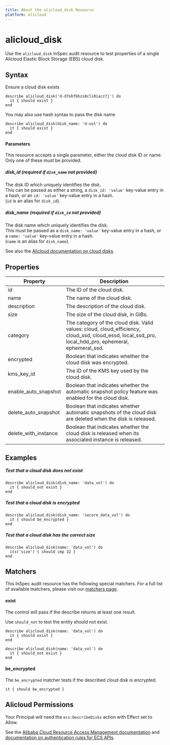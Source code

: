 ```yaml
---
title: About the alicloud_disk Resource
platform: alicloud
---
```


# alicloud\_disk

Use the `alicloud_disk` InSpec audit resource to test properties of a single Alicloud Elastic Block Storage (EBS) cloud disk.

## Syntax

Ensure a cloud disk exists

    describe alicloud_disk('d-d7ohfbhzs8cli0iacz7j') do
      it { should exist }
    end

You may also use hash syntax to pass the disk name

    describe alicloud_disk(disk_name: 'd-vol') do
      it { should exist }
    end

#### Parameters

This resource accepts a single parameter, either the cloud disk ID or name. Only one of these must be provided.

##### disk\_id _(required if `disk_name` not provided)_

The disk ID which uniquely identifies the disk.  
This can be passed as either a string, a `disk_id: 'value'` key-value entry in a hash, or an `id: 'value'` key-value entry in a hash.  
(`id` is an alias for `disk_id`).

##### disk\_name _(required if `disk_id` not provided)_

The disk name which uniquely identifies the disk.  
This must be passed as a `disk_name: 'value'` key-value entry in a hash, or a `name: 'value'` key-value entry in a hash.  
(`name` is an alias for `disk_name`).

See also the [Alicloud documentation on cloud disks](https://www.alibabacloud.com/help/doc-detail/25383.htm).

## Properties

|Property             | Description|
| ---                 | --- |
|id                   | The ID of the cloud disk. |
|name                 | The name of the cloud disk. |
|description          | The description of the cloud disk. |
|size                 | The size of the cloud disk, in GiBs. |
|category             | The category of the cloud disk. Valid values: cloud, cloud_efficiency, cloud_ssd, cloud_essd, local_ssd_pro, local_hdd_pro, ephemeral, ephemeral_ssd. |
|encrypted            | Boolean that indicates whether the cloud disk was encrypted. |
|kms\_key\_id         | The ID of the KMS key used by the cloud disk. |
|enable_auto_snapshot | Boolean that indicates whether the automatic snapshot policy feature was enabled for the cloud disk. |
|delete_auto_snapshot | Boolean that indicates whether automatic snapshots of the cloud disk are deleted when the disk is released. |
|delete_with_instance | Boolean that indicates whether the cloud disk is released when its associated instance is released. |

## Examples

##### Test that a cloud disk does not exist
    describe alicloud_disk(disk_name: 'data_vol') do
      it { should_not exist }
    end

##### Test that a cloud disk is encrypted
    describe alicloud_disk(disk_name: 'secure_data_vol') do
      it { should be_encrypted }
    end

##### Test that a cloud disk has the correct size
    describe alicloud_disk(name: 'data_vol') do
      its('size') { should cmp 32 }
    end

## Matchers

This InSpec audit resource has the following special matchers. For a full list of available matchers, please visit our [matchers page](https://www.inspec.io/docs/reference/matchers/).

#### exist

The control will pass if the describe returns at least one result.

Use `should_not` to test the entity should not exist.

    describe alicloud_disk(name: 'data_vol') do
      it { should exist }
    end

    describe alicloud_disk(name: 'data_vol') do
      it { should_not exist }
    end

#### be\_encrypted

The `be_encrypted` matcher tests if the described cloud disk is encrypted.

    it { should be_encrypted }

## Alicloud Permissions

Your Principal will need the `ecs:DescribeDisks` action with Effect set to Allow.

See the [Alibaba Cloud Resource Access Management documentation](https://www.alibabacloud.com/help/doc-detail/57445.htm?spm=a2c63.p38356.b99.12.51ef1b28W18VZd) and
[documentation on authentication rules for ECS APIs](https://partners-intl.aliyun.com/help/doc-detail/25497.htm?spm=a2c63.p38356.b99.657.7b9f3481VdEA4g).

